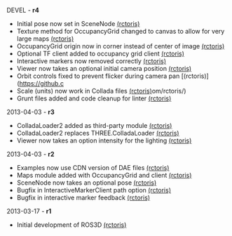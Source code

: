 DEVEL - **r4**
 * Initial pose now set in SceneNode [(rctoris)](https://github.com/rctoris/)
 * Texture method for OccupancyGrid changed to canvas to allow for very large maps [(rctoris)](https://github.com/rctoris/)
 * OccupancyGrid origin now in corner instead of center of image [(rctoris)](https://github.com/rctoris/)
 * Optional TF client added to occupancy grid client [(rctoris)](https://github.com/rctoris/)
 * Interactive markers now removed correctly [(rctoris)](https://github.com/rctoris/)
 * Viewer now takes an optional initial camera position [(rctoris)](https://github.com/rctoris/)
 * Orbit controls fixed to prevent flicker during camera pan [(rctoris)](https://github.c
 * Scale (units) now work in Collada files [(rctoris)](https://github.com/rctoris/)om/rctoris/)
 * Grunt files added and code cleanup for linter [(rctoris)](https://github.com/rctoris/)

2013-04-03 - **r3**
 * ColladaLoader2 added as third-party module [(rctoris)](https://github.com/rctoris/)
 * ColladaLoader2 replaces THREE.ColladaLoader [(rctoris)](https://github.com/rctoris/)
 * Viewer now takes an option intensity for the lighting [(rctoris)](https://github.com/rctoris/)

2013-04-03 - **r2**
 * Examples now use CDN version of DAE files [(rctoris)](https://github.com/rctoris/)
 * Maps module added with OccupancyGrid and client [(rctoris)](https://github.com/rctoris/)
 * SceneNode now takes an optional pose [(rctoris)](https://github.com/rctoris/)
 * Bugfix in InteractiveMarkerClient path option [(rctoris)](https://github.com/rctoris/)
 * Bugfix in interactive marker feedback [(rctoris)](https://github.com/rctoris/)

2013-03-17 - **r1**
 * Initial development of ROS3D [(rctoris)](https://github.com/rctoris/)
